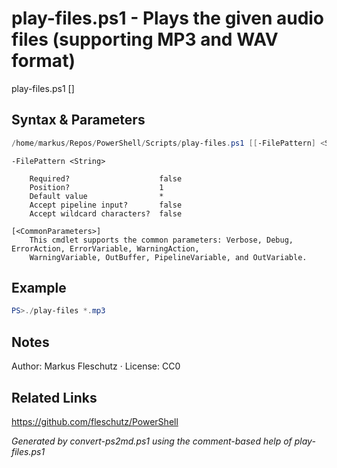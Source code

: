 # play-files.ps1 - Plays the given audio files (supporting MP3 and WAV format)

play-files.ps1 [<FilePattern>]

## Syntax & Parameters
```powershell
/home/markus/Repos/PowerShell/Scripts/play-files.ps1 [[-FilePattern] <String>] [<CommonParameters>]
```

```
-FilePattern <String>
    
    Required?                    false
    Position?                    1
    Default value                *
    Accept pipeline input?       false
    Accept wildcard characters?  false
```

```
[<CommonParameters>]
    This cmdlet supports the common parameters: Verbose, Debug, ErrorAction, ErrorVariable, WarningAction, 
    WarningVariable, OutBuffer, PipelineVariable, and OutVariable.
```

## Example
```powershell
PS>./play-files *.mp3
```


## Notes
Author: Markus Fleschutz · License: CC0

## Related Links
https://github.com/fleschutz/PowerShell

*Generated by convert-ps2md.ps1 using the comment-based help of play-files.ps1*
